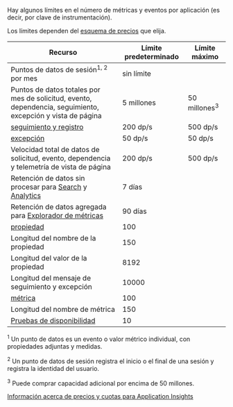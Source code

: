 Hay algunos límites en el número de métricas y eventos por aplicación (es decir, por clave de instrumentación). 

Los límites dependen del [esquema de precios](https://azure.microsoft.com/pricing/details/application-insights/) que elija.

| **Recurso** | **Límite predeterminado** | **Límite máximo** |
| --- | --- | --- |
| Puntos de datos de sesión<sup>1, 2</sup> por mes |sin límite | |
| Puntos de datos totales por mes de solicitud, evento, dependencia, seguimiento, excepción y vista de página |5 millones |50 millones<sup>3</sup> |
| [seguimiento y registro](../articles/application-insights/app-insights-search-diagnostic-logs.md)  |200 dp/s |500 dp/s |
| [excepción](../articles/application-insights/app-insights-asp-net-exceptions.md)  |50 dp/s |50 dp/s |
| Velocidad total de datos de solicitud, evento, dependencia y telemetría de vista de página |200 dp/s |500 dp/s |
| Retención de datos sin procesar para [Search](../articles/application-insights/app-insights-diagnostic-search.md) y [Analytics](../articles/application-insights/app-insights-analytics.md) |7 días | |
| Retención de datos agregada para [Explorador de métricas](../articles/application-insights/app-insights-metrics-explorer.md) |90 días | |
| [propiedad](../articles/application-insights/app-insights-api-custom-events-metrics.md#properties)  |100 | |
| Longitud del nombre de la propiedad |150 | |
| Longitud del valor de la propiedad |8192 | |
| Longitud del mensaje de seguimiento y excepción |10000 | |
| [métrica](../articles/application-insights/app-insights-api-custom-events-metrics.md#properties)  |100 | |
| Longitud del nombre de métrica |150 | |
| [Pruebas de disponibilidad](../articles/application-insights/app-insights-monitor-web-app-availability.md) |10 | |

<sup>1</sup> Un punto de datos es un evento o valor métrico individual, con propiedades adjuntas y medidas.

<sup>2</sup> Un punto de datos de sesión registra el inicio o el final de una sesión y registra la identidad del usuario.

<sup>3</sup> Puede comprar capacidad adicional por encima de 50 millones.

[Información acerca de precios y cuotas para Application Insights](../articles/application-insights/app-insights-pricing.md)



<!--HONumber=Nov16_HO3-->


